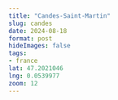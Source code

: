 ```yaml
---
title: "Candes-Saint-Martin"
slug: candes
date: 2024-08-18
format: post    
hideImages: false
tags: 
- france
lat: 47.2021046
lng: 0.0539977
zoom: 12
---
```


